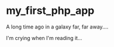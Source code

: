 my_first_php_app
================

A long time ago in a galaxy far, far away....


I'm crying when I'm reading it...
